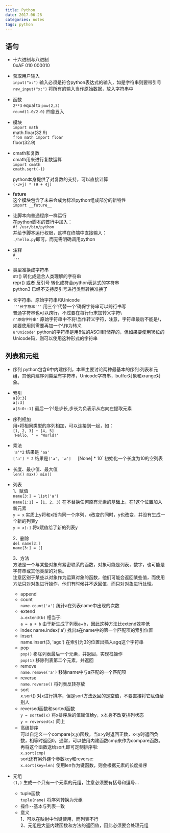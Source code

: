 ```yaml
---
title: Python
date: 2017-06-28
categories: notes
tags: python
---
```


## 语句


* 十六进制与八进制  
  0xAF
  010
  000010

* 获取用户输入   
  `input("x:")` 输入必须是符合python表达式的输入，如是字符串则要带引号  
  `raw_input("x:")` 将所有的输入当作原始数据，放入字符串中  	

* 函数  
  `2**3` equal to `pow(2,3)`  
   `round(1.0/2.0)` 四舍五入  

* 模块  
   `import math`  
  math.floar(32.9)  
   `from math import floar`  
   floor(32.9)  

* cmath和复数  
  cmath用来进行复数运算  
  `import cmath`  
  `cmath.sqrt(-1)`  

  python本身提供了对复数的支持，可以直接计算  
  `(-3+j) * (9 + 4j)`  

* __future__  
  这个模块包含了未来会成为标准python组成部分的新特性  
  `import __future__`  	

* 让脚本向普通程序一样运行  
  在python脚本的首行中加入：  
  `#! /usr/bin/python`   
  并给予脚本运行权限，这样在终端中直接输入：  
  `./hello.py`即可，而无需明确调用python  

* 注释  
  `#`  
  `'''` 
  
* 类型准换成字符串  
  str() 转化成适合人类理解的字符串  
  repr() 或者 反引号 转化成符合python表达式的字符串  
  python3 已经不支持反引号进行类型转换准换了

* 长字符串、原始字符串和Unicode  
  `'''长字符串'''` 用三个'代替一个'确保字符串可以跨行书写  
  普通字符串也可以跨行，不过要在每行行末加转义字符\  
  `r'原始字符串'` 原始字符串中不将\当作转义字符，注意，字符串最后不能是\，如要使用则需要再加一个\作为转义  
  `u'Unicode'` python的字符串是用8位的ASCII码储存的，但如果要使用16位的Unicode码，则可以使用这种形式的字符串  


## 列表和元组  
* 序列
  python包含6中内建序列，本章主要讨论两种最基本的序列:列表和元组，其他内建序列类型有字符串，Unicode字符串，buffer对象和xrange对象。
- 索引  
  `a[0:3]`  
  `a[:3]`  
  `a[3:0:-1]` 最后一个1是步长,步长为负表示从右向左提取元素  

- 序列相加  
  用`+`将相同类型的序列相加，可以连接到一起，如：  
  `[1, 2, 3] + [4, 5]`  
  `'Hello, ' + 'World!'`  

- 乘法  
  `'a'*2` 结果是 `'aa'`  
  `['a'] * 2` 结果是`['a', 'a']  
  `[None] * 10` 初始化一个长度为10的空列表  

- 长度、最小值、最大值  
  `len() max() min()`  

* 列表  
  1、赋值  
  `name[3:] = list('a')`  
  `name[1:1] = [1, 2, 3]` 在不替换任何原有元素的基础上，在1这个位置加入新元素  
  `y = x` 实质上y将和x指向同一个序列，x改变的同时，y也改变，并没有生成一个新的列表y  
  `y = x[:]` 将x赋值给了新的列表y    

  2、删除  
  `del name[3:]`  
  `name[3:] = []`  
	
  3、方法  
  方法是一个与某些对象有紧密联系的函数，对象可能是列表，数字，也可能是字符串或其他类型的对象。  
  注意区别于某些以对象作为运算对象的函数，他们可能会返回某些值，而使用方法只对对象进行操作，他们有时候并不返回值，而只对对象进行处理。  
  - append
  - count  
  `name.count('a')` 统计a在列表name中出现的次数  
  - extend  
  `a.extend(b)` 相当于:  
  `a = a + b` 由于新生成了列表a+b，因此这种方法比extend效率低  
  - index
  name.index('a') 找出a在name中的第一个匹配项的索引位置  
  - insert  
  name.insert(3, 'agq') 在索引为3的位置出插入agq这个字符串  
  - pop  
  `pop()` 移除列表最后一个元素，并返回，实现栈操作  
  `pop(1)` 移除列表第二个元素，并返回    
  - remove  
  `name.remove('a')` 移除name中与a匹配的一个匹配项  
  - reverse  
  `name.reverse()` 将列表反转存放  
  - sort  
  x.sort() 对x进行排序，但是sort方法返回的是空值，不要直接将它赋值给别人  
  - reversed函数和sorted函数  
  `y = sorted(x)` 将x排序后的值赋值给y，x本身不改变排列状态  
  `y = reversed(x)` 同上  
  - 高级排序  
  可以自定义一个compare(x,y)函数，当x>y时返回正数，x<y时返回负数，相等时返回0。通常，可以使用内建函数cmp来作为compare函数。再将这个函数送给sort,即可定制排序啦:  
  `x.sort(cmp)`  
  sort还有另外连个参数key和reverse:  
  `x.sort(key=len)` 使用len作为键函数，则会根据元素的长度排序  

* 元组  
  `(1,)` 生成一个只有一个元素的元组，注意必须要有括号和逗号...  
  - tuple函数  
  `tuple(name)` 将序列转换为元组  
  - 操作--基本与列表一致  
  - 意义  
  1、可以在映射中当键使用，而列表不行  
  2、元组是大量内建函数和方法的返回值，因此必须要会处理元组  



  

